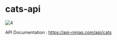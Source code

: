 # cats-api

![4](https://github.com/VictorImm/cats-api/assets/94304163/98852d9e-85e9-4737-a5bd-72f7ab09c7e9)

API Documentation : https://api-ninjas.com/api/cats

